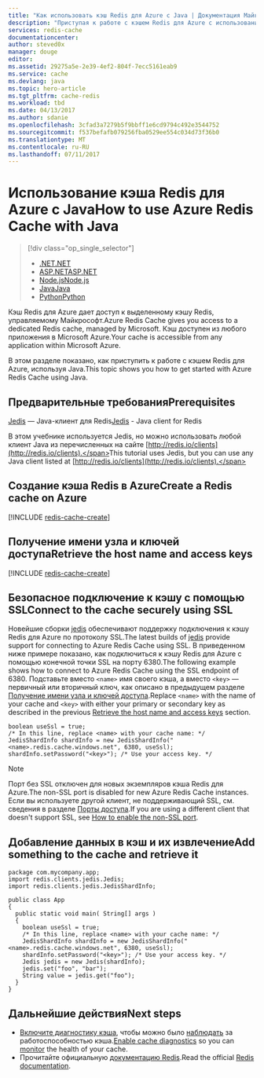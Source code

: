 ```yaml
---
title: "Как использовать кэш Redis для Azure с Java | Документация Майкрософт"
description: "Приступая к работе с кэшем Redis для Azure с использованием Java"
services: redis-cache
documentationcenter: 
author: steved0x
manager: douge
editor: 
ms.assetid: 29275a5e-2e39-4ef2-804f-7ecc5161eab9
ms.service: cache
ms.devlang: java
ms.topic: hero-article
ms.tgt_pltfrm: cache-redis
ms.workload: tbd
ms.date: 04/13/2017
ms.author: sdanie
ms.openlocfilehash: 3cfad3a7279b5f9bbff1e6cd9794c492e3544752
ms.sourcegitcommit: f537befafb079256fba0529ee554c034d73f36b0
ms.translationtype: MT
ms.contentlocale: ru-RU
ms.lasthandoff: 07/11/2017
---
```

# <a name="how-to-use-azure-redis-cache-with-java"></a><span data-ttu-id="ac564-103">Использование кэша Redis для Azure с Java</span><span class="sxs-lookup"><span data-stu-id="ac564-103">How to use Azure Redis Cache with Java</span></span>
> [!div class="op_single_selector"]
> * [<span data-ttu-id="ac564-104">.NET</span><span class="sxs-lookup"><span data-stu-id="ac564-104">.NET</span></span>](cache-dotnet-how-to-use-azure-redis-cache.md)
> * [<span data-ttu-id="ac564-105">ASP.NET</span><span class="sxs-lookup"><span data-stu-id="ac564-105">ASP.NET</span></span>](cache-web-app-howto.md)
> * [<span data-ttu-id="ac564-106">Node.js</span><span class="sxs-lookup"><span data-stu-id="ac564-106">Node.js</span></span>](cache-nodejs-get-started.md)
> * [<span data-ttu-id="ac564-107">Java</span><span class="sxs-lookup"><span data-stu-id="ac564-107">Java</span></span>](cache-java-get-started.md)
> * [<span data-ttu-id="ac564-108">Python</span><span class="sxs-lookup"><span data-stu-id="ac564-108">Python</span></span>](cache-python-get-started.md)
> 
> 

<span data-ttu-id="ac564-109">Кэш Redis для Azure дает доступ к выделенному кэшу Redis, управляемому Майкрософт.</span><span class="sxs-lookup"><span data-stu-id="ac564-109">Azure Redis Cache gives you access to a dedicated Redis cache, managed by Microsoft.</span></span> <span data-ttu-id="ac564-110">Кэш доступен из любого приложения в Microsoft Azure.</span><span class="sxs-lookup"><span data-stu-id="ac564-110">Your cache is accessible from any application within Microsoft Azure.</span></span>

<span data-ttu-id="ac564-111">В этом разделе показано, как приступить к работе с кэшем Redis для Azure, используя Java.</span><span class="sxs-lookup"><span data-stu-id="ac564-111">This topic shows you how to get started with Azure Redis Cache using Java.</span></span>

## <a name="prerequisites"></a><span data-ttu-id="ac564-112">Предварительные требования</span><span class="sxs-lookup"><span data-stu-id="ac564-112">Prerequisites</span></span>
<span data-ttu-id="ac564-113">[Jedis](https://github.com/xetorthio/jedis) — Java-клиент для Redis</span><span class="sxs-lookup"><span data-stu-id="ac564-113">[Jedis](https://github.com/xetorthio/jedis) - Java client for Redis</span></span>

<span data-ttu-id="ac564-114">В этом учебнике используется Jedis, но можно использовать любой клиент Java из перечисленных на сайте [http://redis.io/clients](http://redis.io/clients).</span><span class="sxs-lookup"><span data-stu-id="ac564-114">This tutorial uses Jedis, but you can use any Java client listed at [http://redis.io/clients](http://redis.io/clients).</span></span>

## <a name="create-a-redis-cache-on-azure"></a><span data-ttu-id="ac564-115">Создание кэша Redis в Azure</span><span class="sxs-lookup"><span data-stu-id="ac564-115">Create a Redis cache on Azure</span></span>
[!INCLUDE [redis-cache-create](../../includes/redis-cache-create.md)]

## <a name="retrieve-the-host-name-and-access-keys"></a><span data-ttu-id="ac564-116">Получение имени узла и ключей доступа</span><span class="sxs-lookup"><span data-stu-id="ac564-116">Retrieve the host name and access keys</span></span>
[!INCLUDE [redis-cache-create](../../includes/redis-cache-access-keys.md)]

## <a name="connect-to-the-cache-securely-using-ssl"></a><span data-ttu-id="ac564-117">Безопасное подключение к кэшу с помощью SSL</span><span class="sxs-lookup"><span data-stu-id="ac564-117">Connect to the cache securely using SSL</span></span>
<span data-ttu-id="ac564-118">Новейшие сборки [jedis](https://github.com/xetorthio/jedis) обеспечивают поддержку подключения к кэшу Redis для Azure по протоколу SSL.</span><span class="sxs-lookup"><span data-stu-id="ac564-118">The latest builds of [jedis](https://github.com/xetorthio/jedis) provide support for connecting to Azure Redis Cache using SSL.</span></span> <span data-ttu-id="ac564-119">В приведенном ниже примере показано, как подключиться к кэшу Redis для Azure с помощью конечной точки SSL на порту 6380.</span><span class="sxs-lookup"><span data-stu-id="ac564-119">The following example shows how to connect to Azure Redis Cache using the SSL endpoint of 6380.</span></span> <span data-ttu-id="ac564-120">Подставьте вместо `<name>` имя своего кэша, а вместо `<key>` — первичный или вторичный ключ, как описано в предыдущем разделе [Получение имени узла и ключей доступа](#retrieve-the-host-name-and-access-keys).</span><span class="sxs-lookup"><span data-stu-id="ac564-120">Replace `<name>` with the name of your cache and `<key>` with either your primary or secondary key as described in the previous [Retrieve the host name and access keys](#retrieve-the-host-name-and-access-keys) section.</span></span>

    boolean useSsl = true;
    /* In this line, replace <name> with your cache name: */
    JedisShardInfo shardInfo = new JedisShardInfo("<name>.redis.cache.windows.net", 6380, useSsl);
    shardInfo.setPassword("<key>"); /* Use your access key. */

> [!NOTE]
> <span data-ttu-id="ac564-121">Порт без SSL отключен для новых экземпляров кэша Redis для Azure.</span><span class="sxs-lookup"><span data-stu-id="ac564-121">The non-SSL port is disabled for new Azure Redis Cache instances.</span></span> <span data-ttu-id="ac564-122">Если вы используете другой клиент, не поддерживающий SSL, см. сведения в разделе [Порты доступа](cache-configure.md#access-ports).</span><span class="sxs-lookup"><span data-stu-id="ac564-122">If you are using a different client that doesn't support SSL, see [How to enable the non-SSL port](cache-configure.md#access-ports).</span></span>
> 
> 

## <a name="add-something-to-the-cache-and-retrieve-it"></a><span data-ttu-id="ac564-123">Добавление данных в кэш и их извлечение</span><span class="sxs-lookup"><span data-stu-id="ac564-123">Add something to the cache and retrieve it</span></span>
    package com.mycompany.app;
    import redis.clients.jedis.Jedis;
    import redis.clients.jedis.JedisShardInfo;

    public class App
    {
      public static void main( String[] args )
      {
        boolean useSsl = true;
        /* In this line, replace <name> with your cache name: */
        JedisShardInfo shardInfo = new JedisShardInfo("<name>.redis.cache.windows.net", 6380, useSsl);
        shardInfo.setPassword("<key>"); /* Use your access key. */
        Jedis jedis = new Jedis(shardInfo);
        jedis.set("foo", "bar");
        String value = jedis.get("foo");
      }
    }


## <a name="next-steps"></a><span data-ttu-id="ac564-124">Дальнейшие действия</span><span class="sxs-lookup"><span data-stu-id="ac564-124">Next steps</span></span>
* <span data-ttu-id="ac564-125">[Включите диагностику кэша](https://msdn.microsoft.com/library/azure/dn763945.aspx#EnableDiagnostics), чтобы можно было [наблюдать](https://msdn.microsoft.com/library/azure/dn763945.aspx) за работоспособностью кэша.</span><span class="sxs-lookup"><span data-stu-id="ac564-125">[Enable cache diagnostics](https://msdn.microsoft.com/library/azure/dn763945.aspx#EnableDiagnostics) so you can [monitor](https://msdn.microsoft.com/library/azure/dn763945.aspx) the health of your cache.</span></span>
* <span data-ttu-id="ac564-126">Прочитайте официальную [документацию Redis](http://redis.io/documentation).</span><span class="sxs-lookup"><span data-stu-id="ac564-126">Read the official [Redis documentation](http://redis.io/documentation).</span></span>
